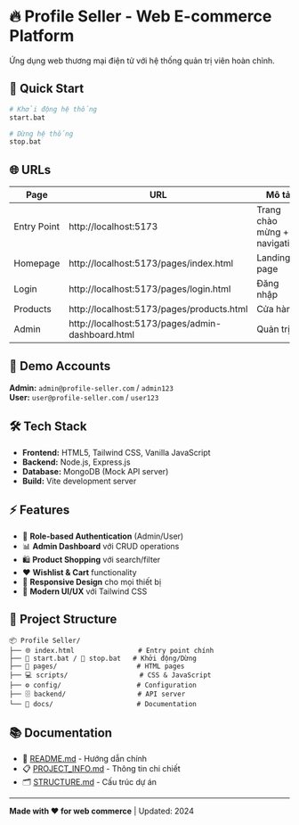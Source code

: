# 🔥 Profile Seller - Web E-commerce Platform

Ứng dụng web thương mại điện tử với hệ thống quản trị viên hoàn chỉnh.

## 🚀 Quick Start

```bash
# Khởi động hệ thống
start.bat

# Dừng hệ thống
stop.bat
```

## 🌐 URLs

| Page | URL | Mô tả |
|------|-----|-------|
| Entry Point | http://localhost:5173 | Trang chào mừng + navigation |
| Homepage | http://localhost:5173/pages/index.html | Landing page |
| Login | http://localhost:5173/pages/login.html | Đăng nhập |
| Products | http://localhost:5173/pages/products.html | Cửa hàng |
| Admin | http://localhost:5173/pages/admin-dashboard.html | Quản trị |

## 👤 Demo Accounts

**Admin:** `admin@profile-seller.com` / `admin123`  
**User:** `user@profile-seller.com` / `user123`

## 🛠️ Tech Stack

- **Frontend:** HTML5, Tailwind CSS, Vanilla JavaScript
- **Backend:** Node.js, Express.js  
- **Database:** MongoDB (Mock API server)
- **Build:** Vite development server

## ⚡ Features

- 🔐 **Role-based Authentication** (Admin/User)
- 📊 **Admin Dashboard** với CRUD operations
- 🛍️ **Product Shopping** với search/filter
- ❤️ **Wishlist & Cart** functionality  
- 📱 **Responsive Design** cho mọi thiết bị
- 🎨 **Modern UI/UX** với Tailwind CSS

## 📁 Project Structure

```
📦 Profile Seller/
├── 🌐 index.html                # Entry point chính
├── 🚀 start.bat / 🛑 stop.bat   # Khởi động/Dừng
├── 📄 pages/                    # HTML pages  
├── 💻 scripts/                  # CSS & JavaScript
├── ⚙️ config/                   # Configuration
├── 🗄️ backend/                  # API server
└── 📖 docs/                     # Documentation
```

## 📚 Documentation

- 📖 [README.md](README.md) - Hướng dẫn chính
- 📋 [PROJECT_INFO.md](PROJECT_INFO.md) - Thông tin chi chiết  
- 🗂️ [STRUCTURE.md](STRUCTURE.md) - Cấu trúc dự án

---

**Made with ❤️ for web commerce** | Updated: 2024